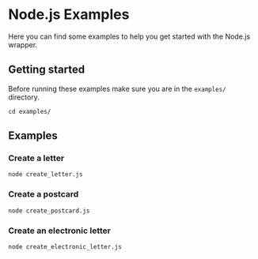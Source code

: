 # Node.js Examples

Here you can find some examples to help you get started with the Node.js wrapper.

## Getting started
Before running these examples make sure you are in the `examples/` directory.
```
cd examples/
```

## Examples


### Create a letter
```
node create_letter.js
```


### Create a postcard
```
node create_postcard.js
```


### Create an electronic letter
```
node create_electronic_letter.js
```
